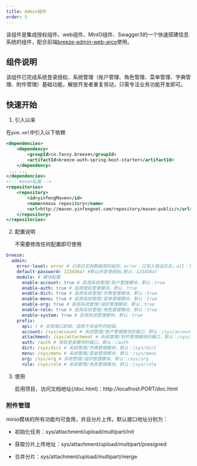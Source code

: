 ```yaml
---
title: Admin组件
order: 5
---
```


该组件是集成授权组件、web组件、MinIO组件、Swagger3的一个快速搭建信息系统的组件，配合前端[breeze-admin-web-arco](https://gitee.com/it-xiaofan/breeze-admin-web-arco)使用。

## 组件说明

该组件已完成系统登录授权、系统管理（账户管理、角色管理、菜单管理、字典管理、附件管理）基础功能，解放开发者重复劳动，只需专注业务功能开发即可。

## 快速开始

1. 引入以来

在`pom.xml`中引入以下依赖

```xml
<dependencies>
    <dependency>
        <groupId>cn.fanzy.breeze</groupId>
        <artifactId>breeze-auth-spring-boot-starter</artifactId>
    </dependency>
 ... ...
</dependencies>
<!-- maven私服 -->
<repositories>
    <repository>
        <id>yinfengMaven</id>
        <name>nexus repository</name>
        <url>http://maven.yinfengnet.com/repository/maven-public/</url>
    </repository>
</repositories>
```

2. 配置说明
   
   不需要修改任何配置即可使用

```yaml
breeze:
  admin:
    error-level: error # 记录日志到数据库的级别，error：只写入错误日志，all：写入所有到数据库(默认)
    default-password: 123456a? #默认的登录密码,默认：123456a?
    module: # 模块配置
      enable-account: true # 启用系统管理/账户管理模块，默认：true
      enable-auth: true # 启用授权登录模块，默认：true
      enable-dict: true # 启用系统管理/字典管理模块，默认：true
      enable-menu: true # 启用系统管理/菜单管理模块，默认：true
      enable-org: true # 启用系统管理/组织管理模块，默认：true
      enable-role: true # 启用系统管理/角色管理模块，默认：true
      enable-system: true # 启用系统管理模块，默认：true
    prefix:
      api: / # 全局接口前缀，适用于本组件的前缀。
      account: /sys/account # 系统管理/账户管理模块的接口，默认：/sys/account
      attachment: /sys/attachment # 系统管理/附件管理模块的接口，默认：/sys/attachment
      auth: /auth # 授权登录模块的接口，默认：/auth
      dict: /sys/dict # 系统管理/字典管理模块，默认：/sys/dict
      menu: /sys/menu # 系统管理/菜单管理模块，默认：/sys/menu
      org: /sys/org # 系统管理/组织管理模块，默认：/sys/org
      role: /sys/role # 系统管理/角色管理模块，默认：/sys/role
```

3. 使用
   
   启用项目，访问文档地址(/doc.html)：http://localhost:PORT/doc.html

### 附件管理

minio模块的所有功能均可食用，并且分片上传。默认接口地址分别为：

* 初始化任务：sys/attachment/upload/multipart/init

* 获取分片上传地址：sys/attachment/upload/multipart/presigned

* 合并分片：sys/attachment/upload/multipart/merge
